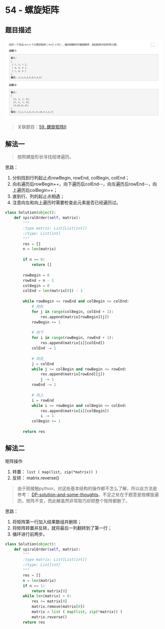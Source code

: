 # 54 - 螺旋矩阵

## 题目描述
![problem](images/54.png)

>关联题目：[59. 螺旋矩阵II](https://github.com/Rosevil1874/LeetCode/tree/master/Python-Solution/59_Spiral-Matrix-II)

## 解法一
>按照螺旋形状寻找规律遍历。

思路：
1. 分别找到行列起止点rowBegin, rowEnd, colBegin, colEnd；
2. 向右遍历后rowBegin++，向下遍历后colEnd--，向左遍历后rowEnd--，向上遍历后colBegin++；
3. 直到行、列的起止点相遇；
4. 注意向左和向上遍历时需要检查此元素是否已经遍历过。

```python
class Solution(object):
    def spiralOrder(self, matrix):
        """
        :type matrix: List[List[int]]
        :rtype: List[int]
        """
        res = []
        n = len(matrix)
        
        if n == 0:
            return []
        
        rowBegin = 0
        rowEnd = n - 1
        colBegin = 0
        colEnd = len(matrix[0]) - 1
        
        while rowBegin <= rowEnd and colBegin <= colEnd:
			# 向右
            for j in range(colBegin, colEnd + 1):
				res.append(matrix[rowBegin][j])
            rowBegin += 1

			# 向下
            for i in range(rowBegin, rowEnd + 1):
				res.append(matrix[i][colEnd])
            colEnd -= 1

			# 向左
            j = colEnd
            while j >= colBegin and rowBegin <= rowEnd:
				res.append(matrix[rowEnd][j])
				j -= 1
            rowEnd -= 1

			# 向上
            i = rowEnd
            while i >= rowBegin and colBegin <= colEnd:
				res.append(matrix[i][colBegin])
				i -= 1
            colBegin += 1
            
        return res

```

## 解法二
矩阵操作
1. 转置： `list ( map(list, zip(*matrix)) )`
2. 反转： matrix.reverse()

>由于刚接触python，对这些基本结构的操作都不怎么了解，所以此方法是参考： [DP-solution-and-some-thoughts](https://leetcode.com/problems/maximum-subarray/discuss/20193/DP-solution-and-some-thoughts)。不足之处在于题意是按螺旋遍历，矩阵不变，而此解虽然非常取巧却把整个矩阵都删了。

思路：
1. 将矩阵第一行加入结果数组并删除；
2. 将矩阵转置并反转，就将最后一列翻转到了第一行；
3. 循环进行前两步。

```python
class Solution(object):
    def spiralOrder(self, matrix):
        """
        :type matrix: List[List[int]]
        :rtype: List[int]
        """
        res = []
        n = len(matrix)
        if n == 1:
            return matrix[0]
        while len(matrix) > 0:
            res += matrix[0]
            matrix.remove(matrix[0])
            matrix = list ( map(list, zip(*matrix)) )
            matrix.reverse()
        return res
```
